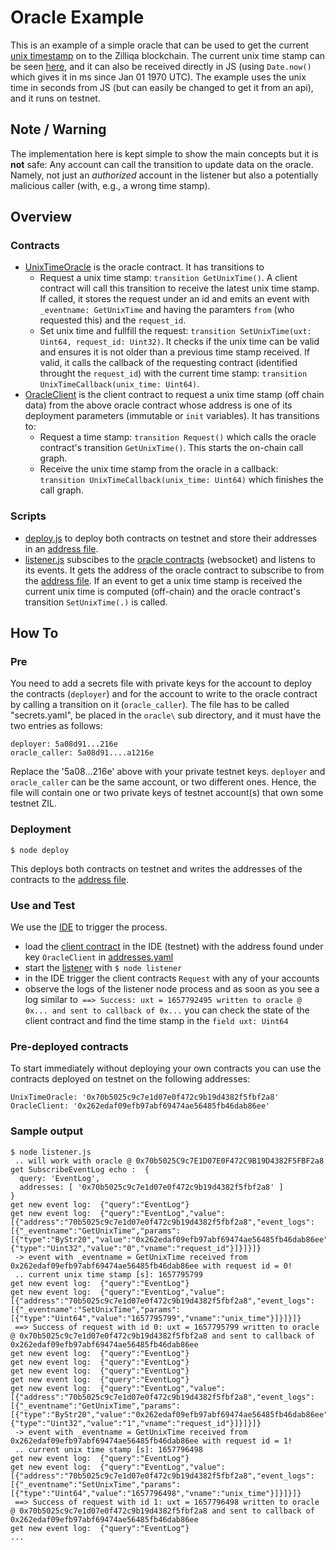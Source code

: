 # Oracle Example
This is an example of a simple oracle that can be used to get the current [unix timestamp](https://en.wikipedia.org/wiki/Unix_time) on to the Zilliqa blockchain. The current unix time stamp can be seen [here](https://www.unixtimestamp.com/), and it can also be received directly in JS (using `Date.now()` which gives it in ms since Jan 01 1970 UTC). The example uses the unix time in seconds from JS (but can easily be changed to get it from an api), and it runs on testnet.

## Note / Warning
The implementation here is kept simple to show the main concepts but it is __not__ safe: Any account can call the transition to update data on the oracle. Namely, not just an *authorized* account in the listener but also a potentially malicious caller (with, e.g., a wrong time stamp).

## Overview
### Contracts
- [UnixTimeOracle](./UnixTimeOracle.scilla) is the oracle contract. It has transitions to
  - Request a unix time stamp: `transition GetUnixTime()`. A client contract will call this transition to receive the latest unix time stamp. If called, it stores the request under an id and emits an event with `_eventname: GetUnixTime` and having the paramters `from` (who requested this) and the `request_id`.
  - Set unix time and fullfill the request: `transition SetUnixTime(uxt: Uint64, request_id: Uint32)`. It checks if the unix time can be valid and ensures it is not older than a previous time stamp received. If valid, it calls the callback of the requesting contract (identified throught the `request_id`) with the current time stamp: `transition UnixTimeCallback(unix_time: Uint64)`.
- [OracleClient](./OracleClient.scilla) is the client contract to request a unix time stamp (off chain data) from the above oracle contract whose address is one of its deployment parameters (immutable or `init` variables). It has transitions to:
  - Request a time stamp: `transition Request()` which calls the oracle contract's transition `GetUnixTime()`. This starts the on-chain call graph.
  - Receive the unix time stamp from the oracle in a callback: `transition UnixTimeCallback(unix_time: Uint64)` which finishes the call graph.

### Scripts
- [deploy.js](./deploy.js) to deploy both contracts on testnet and store their addresses in an [address file](./addresses.yaml).
- [listener.js](./listener.js) subscibes to the [oracle contracts](./UnixTimeOracle.scilla) (websocket) and listens to its events. It gets the address of the oracle contract to subscribe to from the [address file](./addresses.yaml). If an event to get a unix time stamp is received the current unix time is computed (off-chain) and the oracle contract's transition `SetUnixTime(.)` is called.

## How To

### Pre
You need to add a secrets file with private keys for the account to deploy the contracts (`deployer`) and for the account to write to the oracle contract by calling a transition on it (`oracle_caller`). The file has to be called "secrets.yaml", be placed in the `oracle\` sub directory, and it must have the two entries as follows:
```{yaml}
deployer: 5a08d91...216e
oracle_caller: 5a08d91....a1216e
```
Replace the '5a08...216e' above with your private testnet keys. `deployer` and `oracle_caller` can be the same account, or two different ones. Hence, the file will contain one or two private keys of testnet account(s) that own some testnet ZIL.

### Deployment
`$ node deploy`

This deploys both contracts on testnet and writes the addresses of the contracts to the [address file](./addresses.yaml).

### Use and Test
We use the [IDE](https://ide.zilliqa.com/#/) to trigger the process.
- load the [client contract](./OracleClient.scilla) in the IDE (testnet) with the address found under key `OracleClient` in [addresses.yaml](./addresses.yaml)
- start the [listener](./listener.js) with `$ node listener`
- in the IDE trigger the client contracts `Request` with any of your accounts
- observe the logs of the listener node process and as soon as you see a log similar to` ==> Success: uxt = 1657792495 written to oracle @ 0x... and sent to callback of 0x...` you can check the state of the client contract and find the time stamp in the `field uxt: Uint64`

### Pre-deployed contracts
To start immediately without deploying your own contracts you can use the contracts deployed on testnet on the following addresses:
```{yaml}
UnixTimeOracle: '0x70b5025c9c7e1d07e0f472c9b19d4382f5fbf2a8'
OracleClient: '0x262edaf09efb97abf69474ae56485fb46dab86ee'
```

### Sample output
```
$ node listener.js 
 .. will work with oracle @ 0x70b5025C9c7E1D07E0F472C9B19D4382F5FBF2a8
get SubscribeEventLog echo :  {
  query: 'EventLog',
  addresses: [ '0x70b5025c9c7e1d07e0f472c9b19d4382f5fbf2a8' ]
}
get new event log:  {"query":"EventLog"}
get new event log:  {"query":"EventLog","value":[{"address":"70b5025c9c7e1d07e0f472c9b19d4382f5fbf2a8","event_logs":[{"_eventname":"GetUnixTime","params":[{"type":"ByStr20","value":"0x262edaf09efb97abf69474ae56485fb46dab86ee","vname":"from"},{"type":"Uint32","value":"0","vname":"request_id"}]}]}]}
 -> event with _eventname = GetUnixTime received from 0x262edaf09efb97abf69474ae56485fb46dab86ee with request id = 0!
 .. current unix time stamp [s]: 1657795799
get new event log:  {"query":"EventLog"}
get new event log:  {"query":"EventLog","value":[{"address":"70b5025c9c7e1d07e0f472c9b19d4382f5fbf2a8","event_logs":[{"_eventname":"SetUnixTime","params":[{"type":"Uint64","value":"1657795799","vname":"unix_time"}]}]}]}
 ==> Success of request with id 0: uxt = 1657795799 written to oracle @ 0x70b5025c9c7e1d07e0f472c9b19d4382f5fbf2a8 and sent to callback of 0x262edaf09efb97abf69474ae56485fb46dab86ee
get new event log:  {"query":"EventLog"}
get new event log:  {"query":"EventLog"}
get new event log:  {"query":"EventLog"}
get new event log:  {"query":"EventLog"}
get new event log:  {"query":"EventLog","value":[{"address":"70b5025c9c7e1d07e0f472c9b19d4382f5fbf2a8","event_logs":[{"_eventname":"GetUnixTime","params":[{"type":"ByStr20","value":"0x262edaf09efb97abf69474ae56485fb46dab86ee","vname":"from"},{"type":"Uint32","value":"1","vname":"request_id"}]}]}]}
 -> event with _eventname = GetUnixTime received from 0x262edaf09efb97abf69474ae56485fb46dab86ee with request id = 1!
 .. current unix time stamp [s]: 1657796498
get new event log:  {"query":"EventLog"}
get new event log:  {"query":"EventLog","value":[{"address":"70b5025c9c7e1d07e0f472c9b19d4382f5fbf2a8","event_logs":[{"_eventname":"SetUnixTime","params":[{"type":"Uint64","value":"1657796498","vname":"unix_time"}]}]}]}
 ==> Success of request with id 1: uxt = 1657796498 written to oracle @ 0x70b5025c9c7e1d07e0f472c9b19d4382f5fbf2a8 and sent to callback of 0x262edaf09efb97abf69474ae56485fb46dab86ee
get new event log:  {"query":"EventLog"}
...
```
